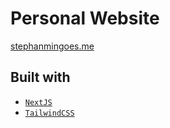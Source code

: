 # Personal Website

[stephanmingoes.me](https://www.stephanmingoes.me)

## Built with

- [`NextJS`](https://nextjs.org/docs)
- [`TailwindCSS`](https://tailwindcss.com/)
